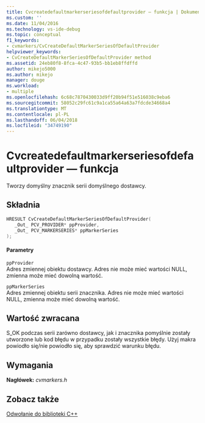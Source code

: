 ```yaml
---
title: Cvcreatedefaultmarkerseriesofdefaultprovider — funkcja | Dokumentacja firmy Microsoft
ms.custom: ''
ms.date: 11/04/2016
ms.technology: vs-ide-debug
ms.topic: conceptual
f1_keywords:
- cvmarkers/CvCreateDefaultMarkerSeriesOfDefaultProvider
helpviewer_keywords:
- CvCreateDefaultMarkerSeriesOfDefaultProvider method
ms.assetid: 24eb80f8-8fca-4c47-93b5-bb1eb8ffdffd
author: mikejo5000
ms.author: mikejo
manager: douge
ms.workload:
- multiple
ms.openlocfilehash: 6c68c7870430033d9ff20b94f51e516038c9eba6
ms.sourcegitcommit: 58052c29fc61c9a1ca55a64a63a7fdcde34668a4
ms.translationtype: MT
ms.contentlocale: pl-PL
ms.lasthandoff: 06/04/2018
ms.locfileid: "34749190"
---
```

# <a name="cvcreatedefaultmarkerseriesofdefaultprovider-function"></a>Cvcreatedefaultmarkerseriesofdefaultprovider — funkcja
Tworzy domyślny znacznik serii domyślnego dostawcy.  
  
## <a name="syntax"></a>Składnia  
  
```C  
HRESULT CvCreateDefaultMarkerSeriesOfDefaultProvider(  
   _Out_ PCV_PROVIDER* ppProvider,  
   _Out_ PCV_MARKERSERIES* ppMarkerSeries  
);  
```  
  
#### <a name="parameters"></a>Parametry  
 `ppProvider`  
 Adres zmiennej obiektu dostawcy. Adres nie może mieć wartości NULL, zmienna może mieć dowolną wartość.  
  
 `ppMarkerSeries`  
 Adres zmiennej obiektu serii znacznika. Adres nie może mieć wartości NULL, zmienna może mieć dowolną wartość.  
  
## <a name="return-value"></a>Wartość zwracana  
 S_OK podczas serii zarówno dostawcy, jak i znacznika pomyślnie zostały utworzone lub kod błędu w przypadku zostały wszystkie błędy. Użyj makra powiodło się/nie powiodło się, aby sprawdzić warunku błędu.  
  
## <a name="requirements"></a>Wymagania  
 **Nagłówek:** *cvmarkers.h*  
  
## <a name="see-also"></a>Zobacz także  
 [Odwołanie do biblioteki C++](../profiling/cpp-library-reference.md)